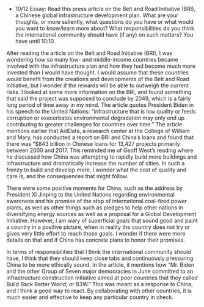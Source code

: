 - 10/12 Essay: Read this press article on the Belt and Road Initiative (BRI), a Chinese global infrastructure development plan. What are your thoughts, or more saliently, what questions do you have or what would you want to know/learn more about? What responsibilities do you think the international community should have (if any) on such matters? You have until 10:10.

After reading the article on the Belt and Road Initiative (BRI), I was wondering how so many low- and middle-income countries became involved with the infrastructure plan and how they had become much more invested than I would have thought. I would assume that these countries would benefit from the creations and developments of the Belt and Road Initiative, but I wonder if the rewards will be able to outweigh the current risks. I looked at some more information on the BRI, and found something that said the project was supposed to conclude by 2049, which is a fairly long period of time away in my mind. The article quotes President Biden in his speech to the United Nations: “infrastructure that is low quality or feeds corruption or exacerbates environmental degradation may only end up contributing to greater challenges for countries over time.” The article mentions earlier that AidData, a research center at the College of William and Mary, has conducted a report on BRI and China’s loans and found that there was “$843 billion in Chinese loans for 13,427 projects primarily between 2000 and 2017. This reminded me of Geoff West’s reading where he discussed how China was attempting to rapidly build more buildings and infrastructure and dramatically increase the number of cities. In such a frenzy to build and develop more, I wonder what the cost of quality and care is, and the consequences that might follow. 

There were some positive moments for China, such as the address by President Xi Jinping to the United Nations regarding environmental awareness and his promise of the stop of international coal-fired power plants, as well as other things such as pledges to help other nations in diversifying energy sources as well as a proposal for a Global Development Initiative. However, I am wary of superficial goals that sound good and paint a country in a positive picture, when in reality the country does not try or gives very little effort to reach those goals. I wonder if there were more details on that and if China has concrete plans to honor their promises. 

In terms of responsibilities that I think the international community should have, I think that they should keep close tabs and continuously pressuring China to be more ethically sound. In the article, it mentions how “Mr. Biden and the other Group of Seven major democracies in June committed to an infrastructure construction initiative aimed at poor countries that they called Build Back Better World, or B3W.” This was meant as a response to China, and I think a good way to react. By collaborating with other countries, it is much easier and effective to keep any particular country in check. 
